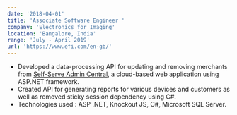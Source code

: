 ```yaml
---
date: '2018-04-01'
title: 'Associate Software Engineer '
company: 'Electronics for Imaging'
location: 'Bangalore, India'
range: 'July - April 2019'
url: 'https://www.efi.com/en-gb/'
---
```


- Developed a data-processing API for updating and removing merchants from [Self-Serve Admin Central](https://www.efi.com/en-gb/products/self-serve-and-mobile-printing/self-serve-and-payment-system/self-serve-admincentral/overview/), a cloud-based web application using ASP.NET framework.
- Created API for generating reports for various devices and customers as well as removed sticky session dependency using C#.
- Technologies used : ASP .NET, Knockout JS, C#, Microsoft SQL Server.
